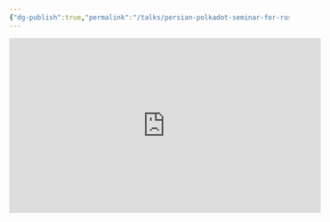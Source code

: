 ```yaml
---
{"dg-publish":true,"permalink":"/talks/persian-polkadot-seminar-for-rust-iran-community/","created":"2022-09-11T13:54:41.817+02:00","updated":"2023-08-28T15:05:20.872+02:00"}
---
```



<iframe width="560" height="315" src="https://www.youtube.com/embed/f6k7TFyQUdM?si=zHgBXb1kNGFdlH1o" title="YouTube video player" frameborder="0" allow="accelerometer; autoplay; clipboard-write; encrypted-media; gyroscope; picture-in-picture; web-share" allowfullscreen></iframe>
